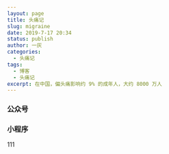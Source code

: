 ```yaml
---
layout: page
title: 头痛记
slug: migraine
date: 2019-7-17 20:34
status: publish
author: 一灰
categories: 
  - 头痛记
tags: 
  - 博客
  - 头痛记
excerpt: 在中国，偏头痛影响约 9% 的成年人，大约 8000 万人 
---
```



### 公众号
### 小程序

111